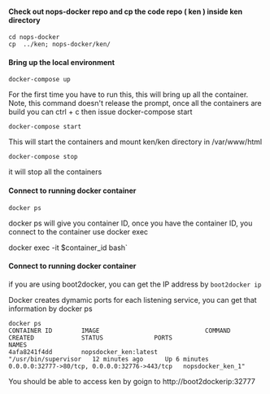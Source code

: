 #### Check out nops-docker repo and cp the code repo ( ken ) inside ken directory 

```
cd nops-docker
cp  ../ken; nops-docker/ken/
```

#### Bring up the local environment 

`docker-compose up`

For the first time you have to run this, this will bring up all the container. Note, this command doesn't release the prompt, once all the containers are build you can ctrl + c then issue docker-compose start

`docker-compose start`

This will start the containers and mount ken/ken directory in /var/www/html

`docker-compose stop`

it will stop all the containers 

#### Connect to running docker container 

`docker ps`

docker ps will give you container ID, once you have the container ID, you connect to the container use docker exec

docker exec -it $container_id bash`

#### Connect to running docker container

if you are using boot2docker, you can get the IP address by `boot2docker ip`

Docker creates dymamic ports for each listening service, you can get that information by docker ps 

```
docker ps
CONTAINER ID        IMAGE                             COMMAND                CREATED             STATUS              PORTS                                           NAMES
4afa8241f4dd        nopsdocker_ken:latest             "/usr/bin/supervisor   12 minutes ago      Up 6 minutes        0.0.0.0:32777->80/tcp, 0.0.0.0:32776->443/tcp   nopsdocker_ken_1"
```
You should be able to access ken by goign to http://boot2dockerip:32777
